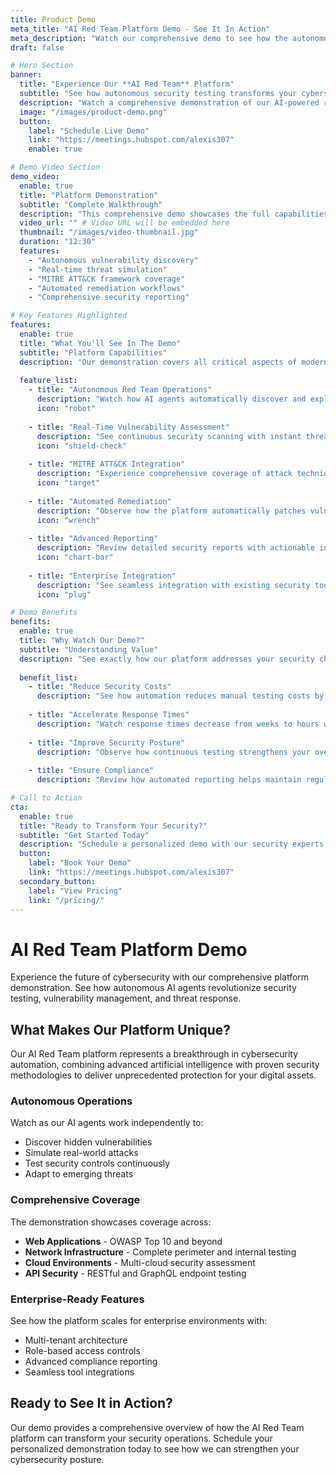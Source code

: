 ```yaml
---
title: Product Demo
meta_title: "AI Red Team Platform Demo - See It In Action"
meta_description: "Watch our comprehensive demo to see how the autonomous AI Red Team platform identifies vulnerabilities, performs security testing, and automates remediation processes."
draft: false

# Hero Section
banner:
  title: "Experience Our **AI Red Team** Platform"
  subtitle: "See how autonomous security testing transforms your cybersecurity posture"
  description: "Watch a comprehensive demonstration of our AI-powered red team capabilities, from vulnerability discovery to automated remediation."
  image: "/images/product-demo.png"
  button:
    label: "Schedule Live Demo"
    link: "https://meetings.hubspot.com/alexis307"
    enable: true

# Demo Video Section
demo_video:
  enable: true
  title: "Platform Demonstration"
  subtitle: "Complete Walkthrough"
  description: "This comprehensive demo showcases the full capabilities of our AI Red Team platform, including real-time vulnerability scanning, MITRE ATT&CK framework integration, and automated security responses."
  video_url: "" # Video URL will be embedded here
  thumbnail: "/images/video-thumbnail.jpg"
  duration: "12:30"
  features:
    - "Autonomous vulnerability discovery"
    - "Real-time threat simulation"
    - "MITRE ATT&CK framework coverage"
    - "Automated remediation workflows"
    - "Comprehensive security reporting"

# Key Features Highlighted
features:
  enable: true
  title: "What You'll See In The Demo"
  subtitle: "Platform Capabilities"
  description: "Our demonstration covers all critical aspects of modern cybersecurity testing and automation."
  
  feature_list:
    - title: "Autonomous Red Team Operations"
      description: "Watch how AI agents automatically discover and exploit vulnerabilities across your infrastructure."
      icon: "robot"
      
    - title: "Real-Time Vulnerability Assessment"
      description: "See continuous security scanning with instant threat detection and classification."
      icon: "shield-check"
      
    - title: "MITRE ATT&CK Integration"
      description: "Experience comprehensive coverage of attack techniques and defensive strategies."
      icon: "target"
      
    - title: "Automated Remediation"
      description: "Observe how the platform automatically patches vulnerabilities and strengthens defenses."
      icon: "wrench"
      
    - title: "Advanced Reporting"
      description: "Review detailed security reports with actionable insights and compliance metrics."
      icon: "chart-bar"
      
    - title: "Enterprise Integration"
      description: "See seamless integration with existing security tools and workflows."
      icon: "plug"

# Demo Benefits
benefits:
  enable: true
  title: "Why Watch Our Demo?"
  subtitle: "Understanding Value"
  description: "See exactly how our platform addresses your security challenges and accelerates your cybersecurity operations."
  
  benefit_list:
    - title: "Reduce Security Costs"
      description: "See how automation reduces manual testing costs by up to 80% while improving coverage."
      
    - title: "Accelerate Response Times"
      description: "Watch response times decrease from weeks to hours with automated remediation."
      
    - title: "Improve Security Posture"
      description: "Observe how continuous testing strengthens your overall security framework."
      
    - title: "Ensure Compliance"
      description: "Review how automated reporting helps maintain regulatory compliance effortlessly."

# Call to Action
cta:
  enable: true
  title: "Ready to Transform Your Security?"
  subtitle: "Get Started Today"
  description: "Schedule a personalized demo with our security experts to see how the AI Red Team platform can protect your organization."
  button:
    label: "Book Your Demo"
    link: "https://meetings.hubspot.com/alexis307"
  secondary_button:
    label: "View Pricing"
    link: "/pricing/"
---
```


# AI Red Team Platform Demo

Experience the future of cybersecurity with our comprehensive platform demonstration. See how autonomous AI agents revolutionize security testing, vulnerability management, and threat response.

## What Makes Our Platform Unique?

Our AI Red Team platform represents a breakthrough in cybersecurity automation, combining advanced artificial intelligence with proven security methodologies to deliver unprecedented protection for your digital assets.

### Autonomous Operations
Watch as our AI agents work independently to:
- Discover hidden vulnerabilities
- Simulate real-world attacks
- Test security controls continuously
- Adapt to emerging threats

### Comprehensive Coverage
The demonstration showcases coverage across:
- **Web Applications** - OWASP Top 10 and beyond
- **Network Infrastructure** - Complete perimeter and internal testing
- **Cloud Environments** - Multi-cloud security assessment
- **API Security** - RESTful and GraphQL endpoint testing

### Enterprise-Ready Features
See how the platform scales for enterprise environments with:
- Multi-tenant architecture
- Role-based access controls
- Advanced compliance reporting
- Seamless tool integrations

## Ready to See It in Action?

Our demo provides a comprehensive overview of how the AI Red Team platform can transform your security operations. Schedule your personalized demonstration today to see how we can strengthen your cybersecurity posture.
